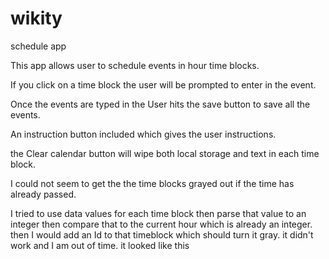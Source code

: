 # wikity
 schedule app

This app allows user to schedule events in hour time blocks.

If you click on a time block the user will be prompted to enter in the event.

Once the events are typed in the User hits the save button to save all the events.

An instruction button included which gives the user instructions.

the Clear calendar button will wipe both local storage and text in each time block.

I could not seem to get the the time blocks grayed out if the time has already passed.

I tried to use data values for each time block then parse that value to an integer then compare that to the current hour which is already an integer.  then I would add an Id to that timeblock which should turn it gray.  it didn't work and I am out of time.  it looked like this


